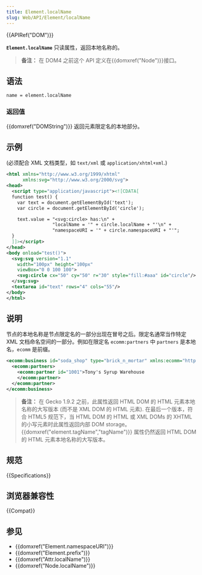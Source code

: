```yaml
---
title: Element.localName
slug: Web/API/Element/localName
---
```


{{APIRef("DOM")}}

**`Element.localName`** 只读属性，返回本地名称的。

> **备注：** 在 DOM4 之前这个 API 定义在{{domxref("Node")}}接口。

## 语法

```
name = element.localName
```

### 返回值

{{domxref("DOMString")}} 返回元素限定名的本地部分。

## 示例

(必须配合 XML 文档类型，如 `text/xml` 或 `application/xhtml+xml`.)

```xml
<html xmlns="http://www.w3.org/1999/xhtml"
      xmlns:svg="http://www.w3.org/2000/svg">
<head>
  <script type="application/javascript"><![CDATA[
  function test() {
    var text = document.getElementById('text');
    var circle = document.getElementById('circle');

    text.value = "<svg:circle> has:\n" +
                 "localName = '" + circle.localName + "'\n" +
                 "namespaceURI = '" + circle.namespaceURI + "'";
  }
  ]]></script>
</head>
<body onload="test()">
  <svg:svg version="1.1"
    width="100px" height="100px"
    viewBox="0 0 100 100">
    <svg:circle cx="50" cy="50" r="30" style="fill:#aaa" id="circle"/>
  </svg:svg>
  <textarea id="text" rows="4" cols="55"/>
</body>
</html>
```

## 说明

节点的本地名称是节点限定名的一部分出现在冒号之后。限定名通常当作特定 XML 文档命名空间的一部分。例如在限定名 `ecomm:partners` 中 `partners` 是本地名，`ecomm` 是前缀。

```xml
<ecomm:business id="soda_shop" type="brick_n_mortar" xmlns:ecomm="http://example.com/ecomm">
  <ecomm:partners>
    <ecomm:partner id="1001">Tony's Syrup Warehouse
    </ecomm:partner>
  </ecomm:partner>
</ecomm:business>
```

> **备注：** 在 Gecko 1.9.2 之前，此属性返回 HTML DOM 的 HTML 元素本地名称的大写版本 (而不是 XML DOM 的 HTML 元素). 在最后一个版本，符合 HTML5 规范下，当 HTML DOM 的 HTML 或 XML DOMs 的 XHTML 的小写元素时此属性返回内部 DOM storage。{{domxref("element.tagName","tagName")}} 属性仍然返回 HTML DOM 的 HTML 元素本地名称的大写版本。

## 规范

{{Specifications}}

## 浏览器兼容性

{{Compat}}

## 参见

- {{domxref("Element.namespaceURI")}}
- {{domxref("Element.prefix")}}
- {{domxref("Attr.localName")}}
- {{domxref("Node.localName")}}
